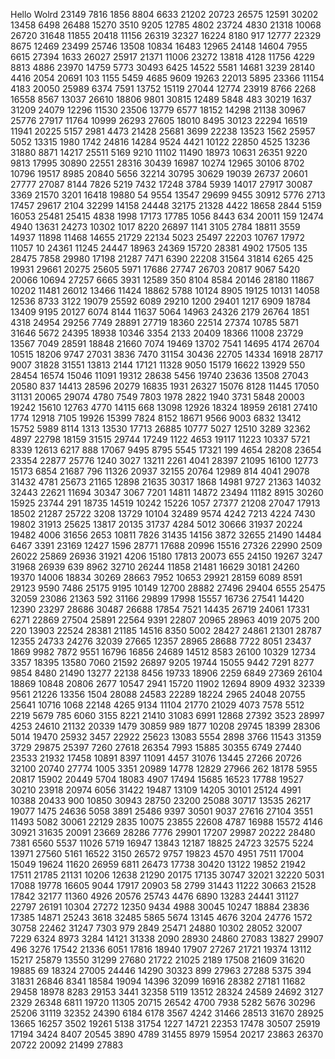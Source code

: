 Hello Wolrd
23149
7816
1856
8804
6633
21202
20723
26575
12591
30202
13458
6498
26488
15270
3510
9205
12785
4802
23724
4830
21318
10068
26720
31648
11855
20418
11156
26319
32327
16224
8180
917
12777
22329
8675
12469
23499
25746
13508
10834
16483
12965
24148
14604
7955
6615
27394
1633
26027
25917
21371
11006
23272
13818
4128
11756
4229
8813
4886
23970
14759
5773
30493
6425
14522
5581
14681
3239
28140
4416
2054
20691
103
1155
5459
4685
9609
19263
22013
5895
23366
11154
4183
20050
25989
6374
7591
13752
15119
27044
12774
23919
8766
2268
16558
8567
13037
26610
18806
9801
30815
12489
5848
483
30219
1637
31209
24079
12296
11530
23506
13779
6577
18152
14298
21138
30967
25776
27917
11764
10999
26293
27605
18010
8495
30123
22294
16519
11941
20225
5157
2981
4473
21428
25681
3699
22238
13523
1562
25957
5052
13315
1980
1742
24816
14284
9524
4421
10122
22850
4525
13236
31880
8871
14217
25511
5169
9210
11102
11490
18973
10631
26351
9220
9813
17995
30890
22551
28316
30439
16987
10274
12965
30106
8702
10796
19517
8985
20840
5656
32214
30795
30629
19039
26737
20601
27777
27087
8144
7826
5219
7432
17248
3784
5939
14017
27917
30087
3369
21570
3201
16418
19880
54
9554
13547
29699
9455
30912
5776
2713
17457
29617
2104
32299
14158
24448
32175
21328
4422
18658
2844
5159
16053
25481
25415
4838
1998
17173
17785
1056
8443
634
20011
159
12474
4940
13631
24273
10302
1017
8220
26897
1141
3105
2784
18811
3559
14937
11898
11468
14655
21729
22134
5023
25497
22203
10767
17972
11057
10
24361
11245
24447
18963
24369
15720
28381
4902
17505
135
28475
7858
29980
17198
21287
7471
6390
22208
31564
31814
6265
425
19931
29661
20275
25605
5971
17686
27747
26703
20817
9067
5420
20066
10694
27257
6665
3931
12589
350
8104
8584
20146
28180
11867
10202
11481
26012
13466
11424
18862
5788
10124
8905
19125
10131
14058
12536
8733
3122
19079
25592
6089
29210
1200
29401
1217
6909
18784
13409
9195
20127
6074
8144
11637
5064
14963
24326
2179
26764
1851
4318
24954
29256
7749
28891
27719
18360
22514
27374
10785
5871
31646
5672
24395
18938
10346
3354
2133
20409
18366
11008
23729
13567
7049
28591
18848
21660
7074
19469
13702
7541
14695
4174
26704
10515
18206
9747
27031
3836
7470
31154
30436
22705
14334
16918
28717
9007
31828
31551
13813
2144
17121
11328
9050
15179
16622
13929
550
28454
16574
15046
11091
19312
28638
5456
19740
23636
13508
27043
20580
837
14413
28596
20279
16835
1931
26327
15076
8128
11445
17050
31131
20065
29074
4780
7549
7803
1978
2822
1940
3731
5848
20003
19242
15610
12763
4770
14115
668
13098
12926
18324
18959
26181
27410
1774
12918
7105
19926
15399
7824
8152
18671
9566
9003
6832
13412
15752
5989
8114
1313
13530
17713
26885
10777
5027
12510
3289
32362
4897
22798
18159
31515
29744
17249
1122
4653
19117
11223
10337
5721
8339
12613
6217
888
17067
9495
8795
5545
17321
199
4654
28208
23654
23354
22877
25776
1240
3027
13211
2261
4041
28397
21095
16100
12773
15173
6854
21687
796
11326
20937
32155
20764
12989
814
4041
29078
31432
4781
25673
21165
12898
21635
30317
1868
14981
9727
21363
14032
32443
22621
11694
30347
3067
7201
14811
14872
23494
11182
8915
30260
15925
23744
291
18735
14519
10242
15226
1057
27377
21208
27047
17913
18502
21287
25722
3208
13729
10104
32489
9574
4242
7213
4224
7430
19802
31913
25625
13817
20135
31737
4284
5012
30666
31937
20224
19482
4006
31656
2653
10811
7826
31435
14156
3872
32655
21490
14484
6467
3391
23169
12427
1596
28771
17688
20996
15516
27326
22990
2509
26022
25869
26936
31921
4206
15180
17813
20073
655
24150
19267
3247
31968
26939
639
8962
32710
26244
11858
21481
16629
30181
24260
19370
14006
18834
30269
28663
7952
10653
29921
28159
6089
8591
29123
9590
7486
25175
9195
10149
12700
28882
27496
29404
6555
25475
32059
23086
21363
592
31166
29899
17998
15557
16736
27541
14420
12390
23297
28686
30487
26688
17854
7521
14435
26719
24061
17331
6271
22869
27504
25891
22564
9391
22807
20965
28963
4019
2075
200
220
13903
22524
28381
21185
14516
8350
5002
28427
24861
21301
28787
12355
24733
24276
32039
27665
12357
28965
28688
7722
8051
23437
1869
9982
7872
9551
16796
16856
24689
14512
8583
26100
10329
12734
3357
18395
13580
7060
21592
26897
9205
19744
15055
9442
7291
8277
9854
8480
21490
13277
22138
8456
19733
18906
2259
6849
27369
26104
18869
10848
20806
2677
10547
2941
15720
11902
12694
8909
4932
32339
9561
21226
13356
1504
28088
24583
22289
18224
2965
24048
20755
25641
10716
1068
22148
4265
9134
11104
21770
21029
4073
7578
5512
2219
5679
785
6060
3155
8221
21410
31083
6991
12868
27392
3523
28997
4253
24610
21132
20339
1479
30859
989
1877
10208
29745
18399
28306
5014
19470
25932
3457
22922
25623
13083
5554
2898
3766
11543
31359
3729
29875
25397
7260
27618
26354
7993
15885
30355
6749
27440
23533
21932
17458
10891
8397
11091
4457
31076
13445
27266
20726
32100
20740
27774
1005
3351
20989
14778
12829
27966
262
18178
5955
20817
15902
20449
5704
18083
4907
17494
15685
16523
17788
19527
30210
23918
20974
6056
31422
19487
13109
14205
30101
25124
4991
10388
20433
900
10850
30943
28750
23200
25088
30717
13535
26217
19077
1475
24636
5058
3891
25486
9397
30501
9037
27616
27104
3551
11493
5082
30061
22129
2835
10075
23855
22608
4787
16988
15572
4146
30921
31635
20091
23669
28286
7776
29901
17207
29987
20222
28480
7381
6560
5537
11026
5719
16947
13843
12187
18825
24723
32575
5224
13971
27560
5161
16522
3150
26572
9757
19823
4570
4951
7511
17004
15049
19624
11620
26959
6811
26473
17738
30420
13122
19852
21942
17511
21785
21131
10206
12638
21290
20175
17135
30747
32021
32220
5031
17088
19778
16605
9044
17917
20903
58
2799
31443
11222
30663
21528
17842
32177
11360
4926
20576
25743
4476
6890
13283
24441
31127
22797
26191
10304
27272
12350
9434
4988
30045
10247
18884
23836
17385
14871
25243
3618
32485
5865
5674
13145
4676
3204
24776
1572
30758
22462
31247
7303
979
2849
25471
24880
10302
28052
32007
7229
6324
8973
3284
14121
31338
2090
28930
24860
27083
13827
29907
496
3276
17542
21336
6051
17816
18940
17907
27267
21721
19374
13112
15217
25879
13550
31299
27680
21722
21025
2189
17508
21609
31620
19885
69
18324
27005
24446
14290
30323
899
27963
27288
5375
394
31831
26846
8341
18584
19094
14396
32099
16916
28382
27181
11682
29458
18978
8283
29153
3441
32358
5119
13512
28324
24589
24692
3127
2329
26348
6811
19720
11305
20715
26542
4700
7938
5282
5676
30296
25206
31119
32352
24390
6184
6178
3567
4242
31466
28513
31670
28925
13665
16257
3502
19261
5138
31754
1227
14721
22353
17478
30507
25919
17194
3424
8407
20545
3890
4789
31455
8979
15954
20217
23863
26370
20722
20092
21499
27883
